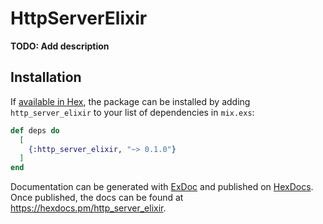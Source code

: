 # HttpServerElixir

**TODO: Add description**

## Installation

If [available in Hex](https://hex.pm/docs/publish), the package can be installed
by adding `http_server_elixir` to your list of dependencies in `mix.exs`:

```elixir
def deps do
  [
    {:http_server_elixir, "~> 0.1.0"}
  ]
end
```

Documentation can be generated with [ExDoc](https://github.com/elixir-lang/ex_doc)
and published on [HexDocs](https://hexdocs.pm). Once published, the docs can
be found at <https://hexdocs.pm/http_server_elixir>.

